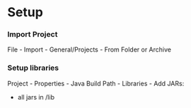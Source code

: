 # Setup

### Import Project

File - Import - General/Projects - From Folder or Archive
  
### Setup libraries

Project - Properties - Java Build Path - Libraries - Add JARs:

  * all jars in /lib
